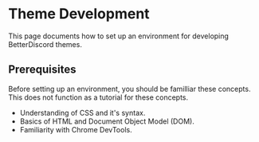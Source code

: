 # Theme Development
This page documents how to set up an environment for developing BetterDiscord themes.

## Prerequisites
Before setting up an environment, you should be familliar these concepts. This does not function as a tutorial for these concepts.
* Understanding of CSS and it's syntax.
* Basics of HTML and Document Object Model (DOM).
* Familiarity with Chrome DevTools.
